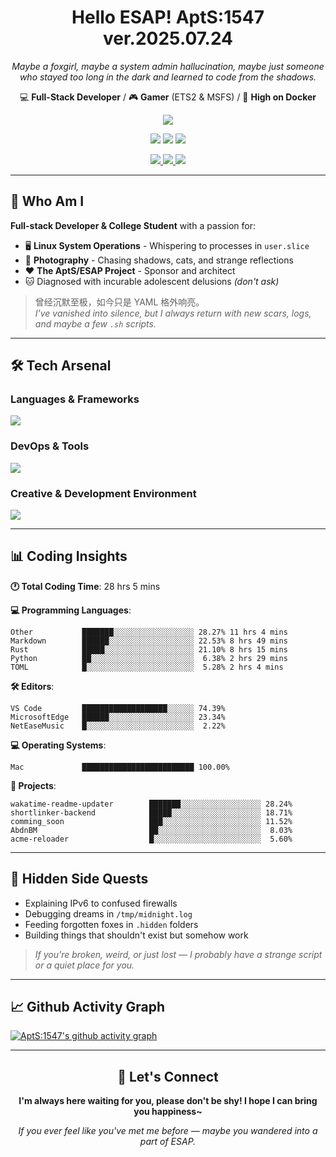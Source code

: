 <div align="center">
  <h1>Hello ESAP! AptS:1547 ver.2025.07.24</h1>
  <p><em>Maybe a foxgirl, maybe a system admin hallucination, maybe just someone who stayed too long in the dark and learned to code from the shadows.</em></p>
  
  <p>
    💻 <strong>Full-Stack Developer</strong> / 🎮 <strong>Gamer</strong> (ETS2 & MSFS) / 🐋 <strong>High on Docker</strong>
  </p>
</div>

<div align="center">
  <p>
    <a href="https://github.com/AptS-1547">
      <img src="https://github-readme-stats.vercel.app/api?username=AptS-1547&show_icons=true&theme=transparent" />
    </a>
  </p>

  <p>
    <img src="https://komarev.com/ghpvc/?username=AptS-1547&color=blue&style=flat-square" />
    <img src="https://img.shields.io/github/followers/AptS-1547?style=flat-square" />
    <img src="https://img.shields.io/github/stars/AptS-1547?style=flat-square" />
  </p>

  <p>
    <a href="https://www.esaps.net/">
      <img src="https://img.shields.io/badge/website-4493f8?style=for-the-badge&logo=About.me&logoColor=white" />
    </a>
    <a href="https://www.esaps.net/feed/">
      <img src="https://img.shields.io/badge/RSS-4493f8?style=for-the-badge&logo=rss&logoColor=white" />
    </a>
    <a href="mailto:apts-1547@esaps.net">
      <img src="https://img.shields.io/badge/Email-4493f8?style=for-the-badge&logo=gmail&logoColor=white" />
    </a>
  </p>
</div>

---

## 🦊 Who Am I

**Full-stack Developer & College Student** with a passion for:
- 🖥️ **Linux System Operations** - Whispering to processes in `user.slice`
- 📸 **Photography** - Chasing shadows, cats, and strange reflections  
- ❤️ **The AptS/ESAP Project** - Sponsor and architect
- 🐱 Diagnosed with incurable adolescent delusions *(don't ask)*

> 曾经沉默至极，如今只是 YAML 格外响亮。  
> *I've vanished into silence, but I always return with new scars, logs, and maybe a few `.sh` scripts.*

---

## 🛠️ Tech Arsenal

### **Languages & Frameworks**
<a href="https://skillicons.dev">
  <img src="https://skillicons.dev/icons?i=py,javascript,typescript,vue,nodejs,php,r,html,css,java,kotlin,go,c,cs,cpp,rust,bash,tailwind" />
</a>

### **DevOps & Tools**
<a href="https://skillicons.dev">
  <img src="https://skillicons.dev/icons?i=docker,git,github,githubactions,jenkins,nginx,cloudflare,workers,grafana,prometheus,sqlite,postgres,mysql,mongodb,redis" />
</a>

### **Creative & Development Environment**
<a href="https://skillicons.dev">
  <img src="https://skillicons.dev/icons?i=vscode,visualstudio,idea,androidstudio,arduino,blender,ps,pr,ae,au" />
</a>

---

## 📊 Coding Insights

<!--START_SECTION:waka-->
**🕐 Total Coding Time**: 28 hrs 5 mins

**💻 Programming Languages**:
```text
Other           ███████░░░░░░░░░░░░░░░░░░ 28.27% 11 hrs 4 mins
Markdown        ██████░░░░░░░░░░░░░░░░░░░ 22.53% 8 hrs 49 mins
Rust            █████░░░░░░░░░░░░░░░░░░░░ 21.10% 8 hrs 15 mins
Python          ██░░░░░░░░░░░░░░░░░░░░░░░  6.38% 2 hrs 29 mins
TOML            █░░░░░░░░░░░░░░░░░░░░░░░░  5.28% 2 hrs 4 mins
```

**🛠️ Editors**:
```text
VS Code         ███████████████████░░░░░░ 74.39%
MicrosoftEdge   ██████░░░░░░░░░░░░░░░░░░░ 23.34%
NetEaseMusic    █░░░░░░░░░░░░░░░░░░░░░░░░  2.22%
```

**💻 Operating Systems**:
```text
Mac             █████████████████████████ 100.00%
```

**📂 Projects**:
```text
wakatime-readme-updater        ███████░░░░░░░░░░░░░░░░░░ 28.24%
shortlinker-backend            █████░░░░░░░░░░░░░░░░░░░░ 18.71%
comming_soon                   ███░░░░░░░░░░░░░░░░░░░░░░ 11.52%
AbdnBM                         ██░░░░░░░░░░░░░░░░░░░░░░░  8.03%
acme-reloader                  █░░░░░░░░░░░░░░░░░░░░░░░░  5.60%
```

<!--END_SECTION:waka-->

---

## 🌙 Hidden Side Quests

- Explaining IPv6 to confused firewalls
- Debugging dreams in `/tmp/midnight.log`  
- Feeding forgotten foxes in `.hidden` folders
- Building things that shouldn't exist but somehow work

> *If you're broken, weird, or just lost — I probably have a strange script or a quiet place for you.*

---

## 📈 Github Activity Graph

[![AptS:1547's github activity graph](https://github-readme-activity-graph.vercel.app/graph?username=AptS-1547&theme=react-dark)](https://github.com/AptS-1547)

---

<div align="center">
  <h2>🤝 Let's Connect</h2>
  <p><strong>I'm always here waiting for you, please don't be shy! I hope I can bring you happiness~</strong></p>
  
  <em>If you ever feel like you've met me before — maybe you wandered into a part of ESAP.</em>
</div>
